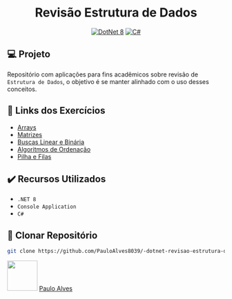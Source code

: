 <h1 align="center">Revisão Estrutura de Dados</h1>

<p align="center">
  <a href="https://learn.microsoft.com/pt-br/dotnet/"><img alt="DotNet 8" src="https://img.shields.io/badge/.NET-5C2D91?logo=.net&logoColor=white&style=for-the-badge" /></a>
  <a href="https://learn.microsoft.com/pt-br/dotnet/csharp/programming-guide/"><img alt="C#" src="https://img.shields.io/badge/C%23-239120?logo=c-sharp&logoColor=white&style=for-the-badge" /></a>
</p>

## :computer: Projeto

Repositório com aplicações para fins acadêmicos sobre revisão de `Estrutura de Dados`, o objetivo é se manter alinhado com o uso desses conceitos.

## :page_facing_up: Links dos Exercícios

- [Arrays](https://github.com/PauloAlves8039/dotnet-revisao-estrutura-de-dados/tree/master/src/01-Array)
- [Matrizes](https://github.com/PauloAlves8039/dotnet-revisao-estrutura-de-dados/tree/master/src/02-Matrizes)
- [Buscas Linear e Binária](https://github.com/PauloAlves8039/dotnet-revisao-estrutura-de-dados/tree/master/src/03-Buscas-Linear-Binaria)
- [Algoritmos de Ordenação](https://github.com/PauloAlves8039/dotnet-revisao-estrutura-de-dados/tree/master/src/04-Algoritmos-Ordenacao)
- [Pilha e Filas](https://github.com/PauloAlves8039/dotnet-revisao-estrutura-de-dados/tree/master/src/05-Pilhas-Filas)

## :heavy_check_mark: Recursos Utilizados

- ``.NET 8``
- ``Console Application``
- ``C#``

## :floppy_disk: Clonar Repositório

```bash
git clone https://github.com/PauloAlves8039/-dotnet-revisao-estrutura-de-dados.git
```

<a href="https://github.com/PauloAlves8039"><img src="https://avatars.githubusercontent.com/u/57012714?v=4" width=70></a>
[Paulo Alves](https://github.com/PauloAlves8039)
